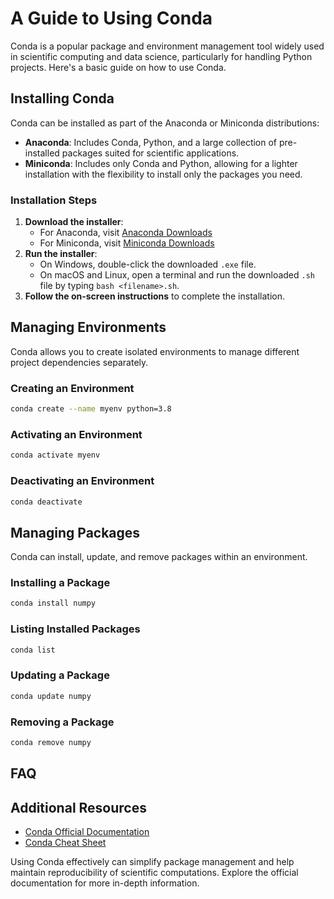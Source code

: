 # A Guide to Using Conda

Conda is a popular package and environment management tool widely used in scientific computing and data science, particularly for handling Python projects. Here's a basic guide on how to use Conda.

## Installing Conda

Conda can be installed as part of the Anaconda or Miniconda distributions:

- **Anaconda**: Includes Conda, Python, and a large collection of pre-installed packages suited for scientific applications.
- **Miniconda**: Includes only Conda and Python, allowing for a lighter installation with the flexibility to install only the packages you need.

### Installation Steps

1. **Download the installer**:
   - For Anaconda, visit [Anaconda Downloads](https://www.anaconda.com/products/distribution)
   - For Miniconda, visit [Miniconda Downloads](https://docs.conda.io/en/latest/miniconda.html)
2. **Run the installer**:
   - On Windows, double-click the downloaded `.exe` file.
   - On macOS and Linux, open a terminal and run the downloaded `.sh` file by typing `bash <filename>.sh`.
3. **Follow the on-screen instructions** to complete the installation.

## Managing Environments

Conda allows you to create isolated environments to manage different project dependencies separately.

### Creating an Environment

```bash
conda create --name myenv python=3.8
```

### Activating an Environment

```bash
conda activate myenv
```

### Deactivating an Environment

```bash
conda deactivate
```

## Managing Packages

Conda can install, update, and remove packages within an environment.

### Installing a Package

```bash
conda install numpy
```

### Listing Installed Packages

```bash
conda list
```

### Updating a Package

```bash
conda update numpy
```

### Removing a Package

```bash
conda remove numpy
```

## FAQ

## Additional Resources

- [Conda Official Documentation](https://docs.conda.io/projects/conda/en/latest/)
- [Conda Cheat Sheet](https://docs.conda.io/projects/conda/en/latest/user-guide/cheatsheet.html)

Using Conda effectively can simplify package management and help maintain reproducibility of scientific computations. Explore the official documentation for more in-depth information.
